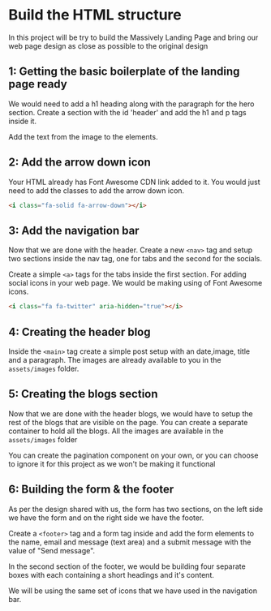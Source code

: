 # Build the HTML structure

In this project will be try to build the Massively Landing Page and bring our web page design as close as possible to the original design


## 1: Getting the basic boilerplate of the landing page ready 

We would need to add a h1 heading along with the paragraph for the hero section. Create a section with the id 'header' and add the h1 and p tags inside it. 

Add the text from the image to the elements.

## 2: Add the arrow down icon

Your HTML already has Font Awesome CDN link added to it. You would just need to add the classes to add the arrow down icon. 

```html
<i class="fa-solid fa-arrow-down"></i>
``` 


## 3: Add the navigation bar

Now that we are done with the header. Create a new `<nav>` tag and setup two sections inside the nav tag, one for tabs and the second for the socials. 

Create a simple `<a>` tags for the tabs inside the first section. For adding social icons in your web page. We would be making using of Font Awesome icons. 

```html 
<i class="fa fa-twitter" aria-hidden="true"></i>
``` 

## 4: Creating the header blog
Inside the `<main>` tag create a simple post setup with an date,image, title and a paragraph. The images are already available to you in the `assets/images` folder. 


## 5: Creating the blogs section 

Now that we are done with the header blogs, we would have to setup the rest of the blogs that are visible on the page. You can create a separate container to hold all the blogs. All the images are available in the `assets/images` folder 

You can create the pagination component on your own, or you can choose to ignore it for this project as we won't be making it functional

## 6: Building the form & the footer
As per the design shared with us, the form has two sections, on the left side we have the form and on the right side we have the footer. 

Create a `<footer>` tag and a form tag inside and add the form elements to the name, email and message (text area) and a submit message with the value of "Send message". 

In the second section of the footer, we would be building four separate boxes with each containing a short headings and it's content. 

We will be using the same set of icons that we have used in the navigation bar. 


